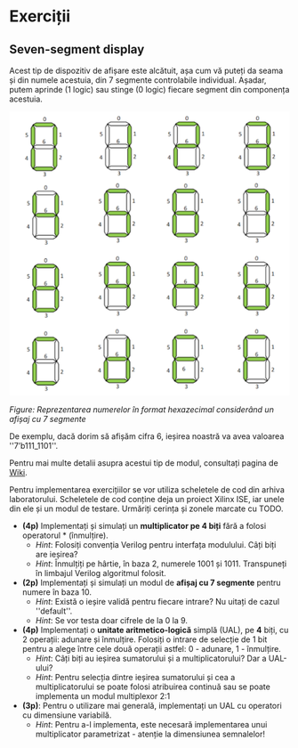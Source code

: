 # Exerciții 

## Seven-segment display

Acest tip de dispozitiv de afișare este alcătuit, așa cum vă puteți da seama și din numele acestuia, din 7 segmente controlabile individual. Așadar, putem aprinde (1 logic) sau stinge (0 logic) fiecare segment din componența acestuia.

![Reprezentarea numerelor în format hexazecimal considerând un afișaj cu 7 segmente](../media/7seg.png)

_Figure: Reprezentarea numerelor în format hexazecimal considerând un afișaj cu 7 segmente_

De exemplu, dacă dorim să afișăm cifra 6, ieșirea noastră va avea valoarea ''7’b111_1101''.

Pentru mai multe detalii asupra acestui tip de modul, consultați pagina de [Wiki](https://en.wikipedia.org/wiki/Seven-segment_display).

Pentru implementarea exercițiilor se vor utiliza scheletele de cod din arhiva laboratorului. Scheletele de cod conține deja un proiect Xilinx ISE, iar unele din ele și un modul de testare. Urmăriți cerința și zonele marcate cu TODO.

  - **(4p)** Implementați și simulați un **multiplicator pe 4 biți** fără a folosi operatorul * (înmulțire).
    - _Hint_: Folosiți convenția Verilog pentru interfața modulului. Câți biți are ieșirea? 
    - _Hint_: Înmulțiți pe hârtie, în baza 2, numerele 1001 și 1011. Transpuneți în limbajul Verilog algoritmul folosit.
  - **(2p)** Implementați și simulați un modul de **afișaj cu 7 segmente** pentru numere în baza 10.
    - _Hint_: Există o ieșire validă pentru fiecare intrare? Nu uitați de cazul ''default''. 
    - _Hint_: Se vor testa doar cifrele de la 0 la 9.
  - **(4p)** Implementați o **unitate aritmetico-logică** simplă (UAL), pe **4** biți, cu 2 operații: adunare și înmulțire. Folosiți o intrare de selecție de 1 bit pentru a alege între cele două operații astfel: 0 - adunare, 1 - înmulțire.
    - _Hint_: Câți biți au ieșirea sumatorului și a multiplicatorului? Dar a UAL-ului? 
    - _Hint_: Pentru selecția dintre ieșirea sumatorului și cea a multiplicatorului se poate folosi atribuirea continuă sau se poate implementa un modul multiplexor 2:1 
  - **(3p)**: Pentru o utilizare mai generală, implementați un UAL cu operatori cu dimensiune variabilă. 
    - _Hint_: Pentru a-l implementa, este necesară implementarea unui multiplicator parametrizat - atenție la dimensiunea semnalelor!  
